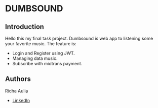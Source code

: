 # DUMBSOUND

## Introduction

Hello this my final task project. Dumbsound is web app to listening some your favorite music. The feature is:

- Login and Register using JWT.
- Managing data music.
- Subscribe with midtrans payment.

## Authors
Ridha Aulia

- <a href ="https://www.linkedin.com/in/ridhaxyn/">LinkedIn</a>

